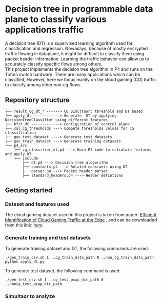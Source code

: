 # Decision tree in programmable data plane to classify various applications traffic

A decision tree (DT) is a supervised learning algorithm used for classification and regression. Nowadays, because of mostly encrypted traffic flowing in dataplane, 
it might be difficult to classify them using packet header information. Learning the traffic behavior can allow us to accurately classify specific flows among others.    
This project implements the decision tree algorithm in P4 and runs on the Tofino switch hardware. There are many applications which can be classified,
However, here we focus mainly on the cloud gaming (CG) traffic to classify among other non-cg flows.

## Repository structure

```text
├── result_cg_dt_* ------> CG Simultaor: threshold and DT based  
├── apply_dt ------------> Generate  DT by applying DecisionTreeClassifier using different features
├── bfrt_dt -------------> Configuration of control plane
├── cal_cg_thresholds ---> Compute thresholds values for CG classification
├── gen_test_dataset ----> Generate test datasets
├── gen_train_dataset ---> Generate training datasets
└── p4_src
    ├── cg_classifier_dt.p4 ---> Main P4 code to calculate features and apply DT
    ├── include
        ├── dt.p4 ---> Decision tree alogorithm
        ├── constants.p4 ---> Related constants using DT
        ├── parser.p4 ---> Packet header parser
        ├── standard_headers.p4 ---> Header defintions
```

## Getting started

### Dataset and features used
The cloud gaming dataset used in this project is taken from paper: <a href="https://ieeexplore.ieee.org/stamp/stamp.jsp?arnumber=10154417&casa_token=THUhgh5H01cAAAAA:8aV2n4G9SiYREKPPHuOJRFMmkK5Zf_NC1faiqMW3OP9fGGG6mx7QSTEjyeYRccToOsXSca6Ppy0&tag=1">Efficient Identification of Cloud Gaming Traffic
at the Edge</a> , and can be downloaded from this link: <a href="https://cloud-gaming-traces.lhs.loria.fr/data.html">here</a> 



### Generate training and test datasets
To generate training dataset and DT, the following commands are used:

```
./gen_train_csv.sh 1 ..cg_train_data_path 0 ..non_cg_train_data_path
python apply_dt.py
```

To generate test dataset, the following command is used:

```
./gen_test_csv.sh 1 ..cg_test_pcap_dir_path 0 ..noncg_test_pcap_dir_path
```

### Simultaor to analyze






